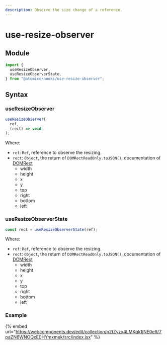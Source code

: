 ```yaml
---
description: Observe the size change of a reference.
---
```


# use-resize-observer

## Module

```javascript
import {
  useResizeObserver,
  useResizeObserverState,
} from "@atomico/hooks/use-resize-observer";
```

## Syntax

### useResizeObserver

```javascript
useResizeObserver(
  ref,
  (rect) => void
);
```

Where:

* `ref`: `Ref`, reference to observe the resizing.
* `rect`: `Object`, the return of `DOMRectReadOnly.toJSON()`, documentation of [DOMRect](https://developer.mozilla.org/en-US/docs/Web/API/DOMRectReadOnly)
  * width
  * height
  * x
  * y
  * top
  * right
  * bottom
  * left

### useResizeObserverState

```javascript
const rect = useResizeObserverState(ref);
```

Where:

* `ref`: `Ref`, reference to observe the resizing.
* `rect`: `Object`, the return of `DOMRectReadOnly.toJSON()`, documentation of [DOMRect](https://developer.mozilla.org/en-US/docs/Web/API/DOMRectReadOnly)
  * width
  * height
  * x
  * y
  * top
  * right
  * bottom
  * left

### Example

{% embed url="https://webcomponents.dev/edit/collection/n2tZyzx4LMKqk1jNE0e9/7paZN6WNOQxE0HYmxmek/src/index.jsx" %}



